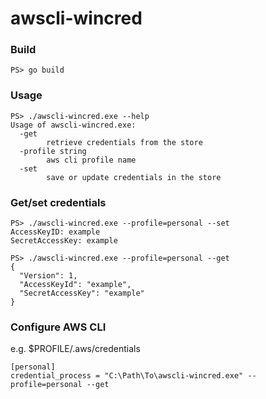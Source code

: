 # awscli-wincred

### Build

```
PS> go build
```

### Usage

```
PS> ./awscli-wincred.exe --help
Usage of awscli-wincred.exe:
  -get
        retrieve credentials from the store
  -profile string
        aws cli profile name
  -set
        save or update credentials in the store
```

### Get/set credentials

```
PS> ./awscli-wincred.exe --profile=personal --set
AccessKeyID: example
SecretAccessKey: example

PS> ./awscli-wincred.exe --profile=personal --get
{
  "Version": 1,
  "AccessKeyId": "example",
  "SecretAccessKey": "example"
}
```

### Configure AWS CLI

e.g. $PROFILE/.aws/credentials
```
[personal]
credential_process = "C:\Path\To\awscli-wincred.exe" --profile=personal --get
```


